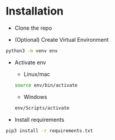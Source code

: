 # Installation
 - Clone the repo

 - (Optional) Create Virtual Environment
```bash
python3 -m venv env
```
 - Activate env
      - Linux/mac
     ```bash
     source env/bin/activate
     ```
      - Windows
     ```bash
     env/Scripts/activate
     ```

 - Install requirements
```bash
pip3 install -r requirements.txt
```